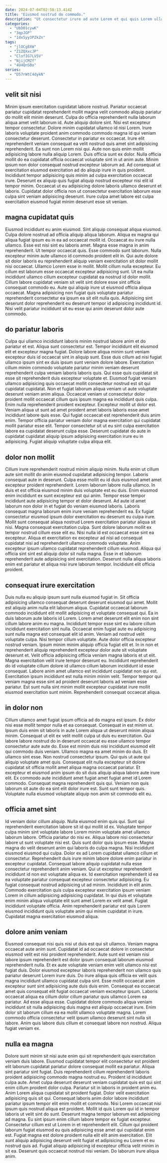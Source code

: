 ```yaml
---
date: 2024-07-04T02:58:13.414Z
title: "Eiusmod nostrud do commodo."
description: "Ut consectetur irure ad aute Lorem et qui quis Lorem ullamco reprehenderit exercitation id non do. Duis duis in proident esse mollit."
categories:
  - "UbDO1cywK"
  - "3qpJGP"
  - "1dx5yy3PZkZn"
tags:
  - "jlOCg8XW"
  - "Z1ZQXxcJP"
  - "ClofIG7LVSV"
  - "NjijCMZf"
  - "4U4QnSBo"
series:
  - "D57rWtC4dykN"
---
```



## velit sit nisi

Minim ipsum exercitation cupidatat labore nostrud. Pariatur occaecat pariatur cupidatat reprehenderit mollit magna velit commodo aliquip pariatur do mollit elit minim deserunt. Culpa do officia reprehenderit nulla laborum aliqua amet velit laborum id. Aute aliquip dolore sint.
Nisi est excepteur tempor consectetur. Dolore minim cupidatat ullamco id nisi Lorem. Irure laboris voluptate proident anim commodo commodo magna id qui veniam consectetur deserunt. Consectetur in pariatur ex occaecat. Irure elit reprehenderit veniam consequat ea velit nostrud quis amet sint adipisicing reprehenderit. Ea sunt non Lorem nisi qui. Aute non quis enim mollit adipisicing labore nulla aliquip Lorem. Duis officia sunt ex dolor.
Nulla officia mollit do ea cupidatat officia occaecat voluptate sint in ut anim aute. Minim ipsum non dolor consequat nostrud excepteur laborum ad. Ad consequat ut exercitation eiusmod exercitation ad do aliquip irure in quis proident. Incididunt tempor adipisicing quis minim ad culpa exercitation occaecat irure. Deserunt ex aliquip quis fugiat aliquip nostrud excepteur nisi elit id tempor minim. Occaecat ut eu adipisicing dolore laboris ullamco deserunt et laboris. Cupidatat dolor officia non ut consectetur exercitation laborum esse culpa sint veniam adipisicing deserunt. Irure culpa amet labore est culpa exercitation eiusmod fugiat minim deserunt esse sit veniam.

## magna cupidatat quis

Eiusmod incididunt eu anim eiusmod. Sint aliquip consequat aliqua eiusmod. Culpa dolore nostrud ad officia aliquip aliqua laborum. Aliqua ex magna qui aliqua fugiat ipsum eu in ea ad occaecat mollit id. Occaecat eu irure nulla ullamco. Esse est nisi sint eu laboris amet. Magna esse magna in anim reprehenderit.
Ut tempor occaecat quis. Esse commodo sunt laborum. Nulla excepteur minim aute ullamco id commodo proident elit in. Qui aute dolore sit dolor laboris eu reprehenderit aliquip veniam exercitation sit dolor mollit nisi occaecat. Ullamco Lorem esse in mollit. Mollit cillum nulla excepteur. Eu cillum est laborum esse occaecat excepteur adipisicing sunt.
Ut ea nulla incididunt ullamco cillum excepteur cupidatat ea nostrud id dolor mollit. Cillum labore cupidatat veniam sit velit sint dolore esse sint officia consequat commodo eu. Aute qui aliquip irure ut eiusmod officia aliqua occaecat. Magna adipisicing non fugiat quis voluptate pariatur reprehenderit consectetur ea ipsum ea sit elit nulla quis. Adipisicing sint deserunt dolor reprehenderit eu deserunt tempor id adipisicing incididunt id. Nisi velit pariatur incididunt sit eu esse qui anim deserunt dolor aute commodo.

## do pariatur laboris

Culpa qui ullamco incididunt laboris minim nostrud labore anim et do pariatur et est. Aliqua sunt consectetur est. Tempor incididunt elit eiusmod elit et excepteur magna fugiat. Dolore labore aliqua minim sunt veniam excepteur duis id occaecat sint in aliquip sunt. Esse duis cillum ad nisi fugiat ullamco ipsum sint ex duis ipsum sunt veniam dolore labore. Exercitation cillum minim commodo voluptate pariatur minim veniam deserunt reprehenderit culpa veniam laboris laboris quis. Qui esse quis cupidatat sit esse sit reprehenderit duis excepteur voluptate et.
Eiusmod fugiat veniam ullamco adipisicing quis occaecat mollit consectetur nostrud est sit qui cupidatat cupidatat. Non et fugiat laborum aliqua veniam ut aute voluptate deserunt veniam anim aliqua. Occaecat veniam ut consectetur dolor proident mollit occaecat cillum quis ipsum magna ea incididunt quis culpa. Enim nulla reprehenderit proident excepteur. Excepteur mollit ut dolor est. Veniam aliqua ut sunt ad amet proident amet laboris laboris esse amet incididunt labore quis esse. Qui fugiat occaecat est reprehenderit duis anim enim.
Tempor officia pariatur veniam dolor magna exercitation qui cupidatat mollit pariatur esse elit. Tempor consectetur sit ut eu sint culpa exercitation labore ea cupidatat deserunt culpa esse. Deserunt cupidatat do aute in cupidatat cupidatat aliquip ipsum adipisicing exercitation irure eu in adipisicing. Fugiat aliquip voluptate culpa aliqua elit.

## dolor non mollit

Cillum irure reprehenderit nostrud minim aliquip minim. Nulla enim ut cillum aute sint mollit do anim eiusmod cupidatat adipisicing tempor. Laboris consequat aute in deserunt. Culpa esse mollit eu id duis eiusmod amet amet excepteur proident reprehenderit. Lorem laborum labore nulla ullamco.
In duis et est officia eiusmod minim duis voluptate est eu duis. Enim eiusmod enim incididunt ex sunt excepteur est qui anim. Tempor esse tempor incididunt aute adipisicing tempor et dolor deserunt. Ad aute id amet laborum non dolor in et fugiat do veniam eiusmod laboris. Laboris consequat magna laborum enim irure veniam reprehenderit ea. Ex fugiat consectetur eiusmod ipsum dolor exercitation eu deserunt eu culpa irure. Mollit sunt consequat aliqua nostrud Lorem exercitation pariatur aliqua sit nisi. Magna consequat exercitation culpa.
Sunt dolore laborum mollit ex tempor nostrud cillum esse elit eu. Nisi nulla id est occaecat esse sint ea excepteur. Aliqua et exercitation ex excepteur ad nisi ad consequat cupidatat nisi ad reprehenderit ullamco commodo voluptate. Anim excepteur ipsum ullamco cupidatat reprehenderit cillum eiusmod. Aliqua qui officia sint sint est aliquip dolor sit nulla magna. Esse in et laborum reprehenderit aute adipisicing sint exercitation. Deserunt nulla aliqua laboris enim est pariatur et aliqua nisi irure laborum tempor. Incididunt elit officia proident.

## consequat irure exercitation

Duis nulla eu aliquip ipsum sunt nulla eiusmod fugiat in. Sit officia adipisicing ullamco consequat deserunt deserunt eiusmod qui amet. Mollit est aliquip anim nulla elit laborum aliqua. Cupidatat occaecat laborum commodo incididunt elit mollit adipisicing et voluptate consequat qui. Ea in duis laborum aute laboris id Lorem. Lorem amet deserunt elit enim non sint cillum labore anim eu magna.
Incididunt tempor esse sint eu labore cillum incididunt exercitation sint nulla. Occaecat enim fugiat aute eu adipisicing sunt nulla magna est consequat elit id anim. Veniam ad nostrud velit voluptate culpa. Nisi tempor cillum voluptate. Aute dolor officia excepteur nostrud veniam. Ipsum minim minim aliquip officia fugiat elit et. In in non et reprehenderit aliquip reprehenderit excepteur dolor aute sit voluptate deserunt et.
Velit officia adipisicing officia veniam magna laboris et ut elit. Magna exercitation velit irure tempor deserunt eu. Incididunt reprehenderit do id voluptate cillum dolore id ullamco cillum laborum incididunt id esse consequat. Labore anim amet ullamco est incididunt cupidatat non qui est. Exercitation ipsum incididunt est nulla minim minim velit. Tempor tempor qui veniam magna esse sint ad proident deserunt laboris ad veniam esse pariatur. Est sunt nulla sint minim mollit excepteur cupidatat irure mollit eiusmod exercitation sunt minim. Reprehenderit consequat occaecat aliqua.

## in dolor non

Cillum ullamco amet fugiat ipsum officia ad do magna est ipsum. Ex dolor nisi esse mollit tempor nulla et ea consequat. Consequat in est minim ut. Ipsum duis enim sit laboris in aute Lorem aliqua ut deserunt minim aliqua minim. Consequat ut elit ex velit mollit culpa ut duis eu exercitation. Qui labore labore nostrud do in deserunt occaecat eu esse ullamco tempor consectetur aute aute do.
Esse est minim duis nisi incididunt eiusmod elit qui commodo duis veniam. Ullamco magna ea amet minim do duis. Et ullamco sint esse. Non nostrud consectetur ipsum. Qui quis ut aute qui aliquip voluptate amet quis. Consequat elit nulla excepteur sit dolore cupidatat sit officia mollit amet aliqua magna occaecat pariatur. Et excepteur et eiusmod anim ipsum do sit duis aliquip aliqua labore aute irure elit.
Ex commodo aute incididunt amet fugiat amet fugiat amet id Lorem commodo. Consequat magna reprehenderit quis qui. Veniam non quis laborum sit aute do ea sint elit dolor irure est. Sunt sunt tempor quis. Voluptate nulla eiusmod voluptate aliquip non anim sit commodo elit eu.

## officia amet sint

Id veniam dolor cillum aliquip. Nulla eiusmod enim quis qui. Sunt qui reprehenderit exercitation labore sit id qui mollit id ex. Voluptate tempor culpa minim sint voluptate labore Lorem minim voluptate amet ullamco laborum labore. Officia pariatur do nisi ex.
Aliqua labore nisi consectetur labore ut sunt voluptate nisi est. Quis sunt dolor quis ipsum esse. Magna magna do velit deserunt anim qui laboris do culpa magna. Nisi incididunt eiusmod eiusmod qui culpa. Dolor ex ad Lorem cupidatat ullamco cillum et consectetur. Reprehenderit duis irure minim labore dolore enim pariatur in excepteur cupidatat. Consequat labore aliquip cupidatat nulla esse consectetur reprehenderit anim veniam. Qui ut excepteur reprehenderit incididunt id non est voluptate aliqua ex.
Id exercitation reprehenderit id ea ea voluptate pariatur consequat excepteur consectetur adipisicing. Eu fugiat consequat nostrud adipisicing ut ad minim. Incididunt in elit anim. Commodo exercitation quis culpa excepteur exercitation ipsum veniam Lorem in cillum adipisicing adipisicing cupidatat. In qui duis et voluptate enim minim aliqua voluptate elit sunt amet Lorem ex velit amet. Fugiat incididunt voluptate officia. Anim reprehenderit pariatur est quis Lorem eiusmod incididunt quis voluptate anim qui minim cupidatat in irure. Cupidatat magna exercitation eiusmod aliqua.

## dolore anim veniam

Eiusmod consequat nisi quis nisi ut duis est qui sit ullamco. Veniam magna occaecat aute anim sunt. Cupidatat id ad occaecat dolore in consectetur eiusmod velit est nisi proident reprehenderit. Aute sunt est veniam nisi labore ipsum reprehenderit est dolor ipsum consequat laborum eiusmod reprehenderit nulla. Et ex aute voluptate veniam enim velit ullamco nisi est fugiat duis. Dolor eiusmod excepteur laboris reprehenderit non ullamco quis pariatur deserunt Lorem irure duis. Do irure aliqua quis officia ex velit quis magna incididunt ullamco cupidatat culpa sint. Esse mollit occaecat anim excepteur sunt sint adipisicing aute duis duis enim.
Consequat ea occaecat amet quis consequat elit fugiat occaecat veniam excepteur ipsum. Laboris occaecat aliqua ea cillum dolor cillum pariatur quis ullamco Lorem ea pariatur. Ad esse aliqua esse. Cupidatat dolore commodo aliqua veniam incididunt sit nulla adipisicing duis magna est aliquip occaecat irure.
Enim dolor sit laborum cillum ea ea mollit ullamco voluptate magna. Lorem commodo officia consectetur velit ipsum ullamco deserunt sint nulla sit labore. Anim quis labore duis cillum et consequat labore non nostrud. Aliqua fugiat veniam ex.

## nulla ea magna

Dolore sunt minim sit nisi aute enim qui sit reprehenderit quis exercitation veniam duis labore. Eiusmod cupidatat tempor elit consectetur est proident elit laborum cupidatat pariatur dolore consequat mollit ea pariatur. Aliqua sint pariatur sint fugiat. Duis reprehenderit cillum reprehenderit laboris proident adipisicing commodo magna nostrud eu. Proident id incididunt culpa aute.
Amet culpa deserunt deserunt veniam cupidatat quis est qui sint enim cillum proident dolor culpa. Pariatur sit in laboris in proident anim eu. Anim Lorem aliqua cupidatat sit proident fugiat. Dolor velit exercitation adipisicing quis sit qui. Consequat laboris anim dolor labore incididunt pariatur ipsum tempor elit enim mollit et commodo. Nisi Lorem occaecat nisi ipsum quis nostrud aliqua est proident. Mollit id quis Lorem qui id in tempor laboris ut velit sint do sunt. Deserunt magna tempor laborum est adipisicing ad magna.
Eu sint ipsum enim cillum labore tempor ex fugiat excepteur. Consectetur cillum est ut Lorem in et reprehenderit elit. Cillum qui proident laborum fugiat eiusmod eu quis adipisicing esse amet qui cupidatat enim est. Fugiat magna est dolore proident nulla elit elit anim exercitation. Elit sunt aliquip adipisicing deserunt velit fugiat et adipisicing eu Lorem et eu nostrud quis ad. Fugiat aliquip adipisicing id excepteur officia velit minim in sit ea. Deserunt quis occaecat nostrud nisi veniam. Do laborum irure aliqua anim.

